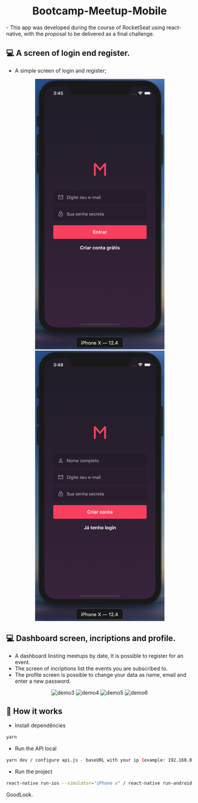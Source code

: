 <h1 align="center">Bootcamp-Meetup-Mobile</h1>
- This app was developed during the course of RocketSeat using react-native, with the proposal to be delivered as a final challenge.

## 💻  A screen of login end register.

 - A simple screen of login and register;

<p align="center">
<img src="./demo/demo1.png" alt="demo1" title="demo1">
<img src="./demo/demo2.png" alt="demo2" title="demo2">
</p>

## 💻  Dashboard screen, incriptions and profile.

- A dashboard linsting meetups by date, It is possible to register for an event.
- The screen of incriptions list the events you are subscribed to.
- The profile screen is possible to change your data as name, email and enter a new password.

<p align="center">
<img src="./demo/demo3.gif" alt="demo3" title="demo3">
<img src="./demo/demo4.gif" alt="demo4" title="demo4">
<img src="./demo/demo5.gif" alt="demo5" title="demo5">
<img src="./demo/demo6.gif" alt="demo6" title="demo6">
</p>


## 🎩 How it works

 - Install dependêncies
```sh
yarn
```
 - Run the API local
```sh
yarn dev / configure api.js - baseURL with your ip (example: 192.168.0.1)
```
 - Run the project
```sh
react-native run-ios --simulator="iPhone x" / react-native run-android
```

GoodLook.
